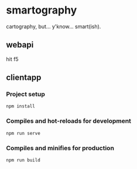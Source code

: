 # smartography
cartography, but... y'know... smart(ish).

## webapi
hit f5

## clientapp

### Project setup
```
npm install
```

### Compiles and hot-reloads for development
```
npm run serve
```

### Compiles and minifies for production
```
npm run build
```
